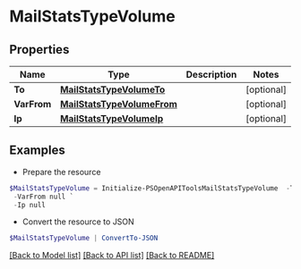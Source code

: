 # MailStatsTypeVolume
## Properties

Name | Type | Description | Notes
------------ | ------------- | ------------- | -------------
**To** | [**MailStatsTypeVolumeTo**](MailStatsTypeVolumeTo.md) |  | [optional] 
**VarFrom** | [**MailStatsTypeVolumeFrom**](MailStatsTypeVolumeFrom.md) |  | [optional] 
**Ip** | [**MailStatsTypeVolumeIp**](MailStatsTypeVolumeIp.md) |  | [optional] 

## Examples

- Prepare the resource
```powershell
$MailStatsTypeVolume = Initialize-PSOpenAPIToolsMailStatsTypeVolume  -To null `
 -VarFrom null `
 -Ip null
```

- Convert the resource to JSON
```powershell
$MailStatsTypeVolume | ConvertTo-JSON
```

[[Back to Model list]](../README.md#documentation-for-models) [[Back to API list]](../README.md#documentation-for-api-endpoints) [[Back to README]](../README.md)

